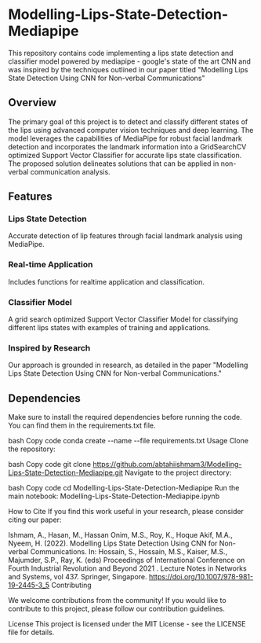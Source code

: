 # Modelling-Lips-State-Detection-Mediapipe
This repository contains code implementing a lips state detection and classifier model powered by mediapipe - google's state of the art CNN and was inspired by the techniques outlined in our paper titled "Modelling Lips State Detection Using CNN for Non-verbal Communications"


## Overview
The primary goal of this project is to detect and classify different states of the lips using advanced computer vision techniques and deep learning. The model leverages the capabilities of MediaPipe for robust facial landmark detection and incorporates the landmark information into a GridSearchCV optimized Support Vector Classifier for accurate lips state classification. The proposed solution delineates solutions that can be applied in non-verbal communication analysis.

## Features
### Lips State Detection
Accurate detection of lip features through facial landmark analysis using MediaPipe.

### Real-time Application
Includes functions for realtime application and classification.

### Classifier Model
A grid search optimized Support Vector Classifier Model for classifying different lips states with examples of training and applications.

### Inspired by Research
Our approach is grounded in research, as detailed in the paper "Modelling Lips State Detection Using CNN for Non-verbal Communications."

## Dependencies
Make sure to install the required dependencies before running the code. You can find them in the requirements.txt file.

bash
Copy code
conda create --name <env> --file requirements.txt
Usage
Clone the repository:

bash
Copy code
git clone https://github.com/abtahiishmam3/Modelling-Lips-State-Detection-Mediapipe.git
Navigate to the project directory:

bash
Copy code
cd Modelling-Lips-State-Detection-Mediapipe
Run the main notebook: Modelling-Lips-State-Detection-Mediapipe.ipynb

How to Cite
If you find this work useful in your research, please consider citing our paper:

Ishmam, A., Hasan, M., Hassan Onim, M.S., Roy, K., Hoque Akif, M.A., Nyeem, H. (2022). Modelling Lips State Detection Using CNN for Non-verbal Communications. In: Hossain, S., Hossain, M.S., Kaiser, M.S., Majumder, S.P., Ray, K. (eds) Proceedings of International Conference on Fourth Industrial Revolution and Beyond 2021 . Lecture Notes in Networks and Systems, vol 437. Springer, Singapore. https://doi.org/10.1007/978-981-19-2445-3_5
Contributing

We welcome contributions from the community! If you would like to contribute to this project, please follow our contribution guidelines.

License
This project is licensed under the MIT License - see the LICENSE file for details.
